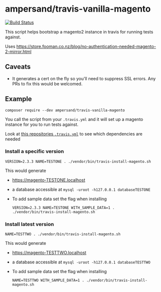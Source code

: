 # ampersand/travis-vanilla-magento

[![Build Status](https://travis-ci.org/AmpersandHQ/travis-vanilla-magento.svg?branch=master)](https://travis-ci.org/AmpersandHQ/travis-vanilla-magento)

This script helps bootstrap a magento2 instance in travis for running tests against.  

Uses https://store.fooman.co.nz/blog/no-authentication-needed-magento-2-mirror.html

## Caveats

- It generates a cert on the fly so you'll need to suppress SSL errors. Any PRs to fix this would be welcomed.

## Example
 
```
composer require --dev ampersand/travis-vanilla-magento
```

You call the script from your `.travis.yml` and it will set up a magento instance for you to run tests against.

Look at [this repositories `.travis.yml`](https://github.com/AmpersandHQ/magento2-disable-stock-reservation/blob/master/.travis.yml) to see which dependencies are needed

### Install a specific version

`VERSION=2.3.3 NAME=TESTONE . ./vendor/bin/travis-install-magento.sh`

This would generate
- https://magento-TESTONE.localhost
- a database accessible at `mysql -uroot -h127.0.0.1 databaseTESTONE`
- To add sample data set the flag when installing

    ```
    VERSION=2.3.3 NAME=TESTONE WITH_SAMPLE_DATA=1 . ./vendor/bin/travis-install-magento.sh
    ```
    
### Install latest version

`NAME=TESTTWO . ./vendor/bin/travis-install-magento.sh`

This would generate
- https://magento-TESTTWO.localhost
- a database accessible at `mysql -uroot -h127.0.0.1 databaseTESTTWO`
- To add sample data set the flag when installing

    ```
    NAME=TESTTWO WITH_SAMPLE_DATA=1 . ./vendor/bin/travis-install-magento.sh
    ```
